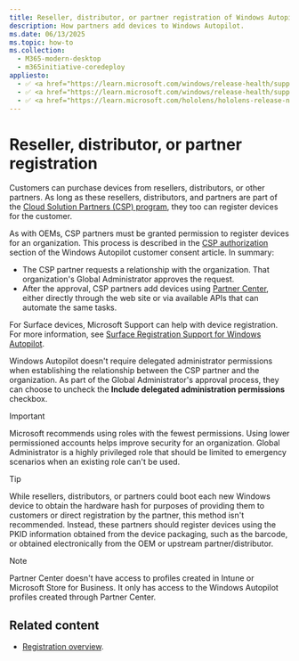 ```yaml
---
title: Reseller, distributor, or partner registration of Windows Autopilot devices
description: How partners add devices to Windows Autopilot.
ms.date: 06/13/2025
ms.topic: how-to
ms.collection:
  - M365-modern-desktop
  - m365initiative-coredeploy
appliesto:
  - ✅ <a href="https://learn.microsoft.com/windows/release-health/supported-versions-windows-client" target="_blank">Windows 11</a>
  - ✅ <a href="https://learn.microsoft.com/windows/release-health/supported-versions-windows-client" target="_blank">Windows 10</a>
  - ✅ <a href="https://learn.microsoft.com/hololens/hololens-release-notes" target="_blank">Windows Holographic</a>
---
```


# Reseller, distributor, or partner registration

Customers can purchase devices from resellers, distributors, or other partners. As long as these resellers, distributors, and partners are part of the [Cloud Solution Partners (CSP) program](https://partner.microsoft.com/cloud-solution-provider), they too can register devices for the customer.

As with OEMs, CSP partners must be granted permission to register devices for an organization. This process is described in the [CSP authorization](registration-auth.md#csp-authorization) section of the Windows Autopilot customer consent article. In summary:

- The CSP partner requests a relationship with the organization. That organization's Global Administrator approves the request.
- After the approval, CSP partners add devices using [Partner Center](https://partner.microsoft.com/pcv/dashboard/overview), either directly through the web site or via available APIs that can automate the same tasks.

For Surface devices, Microsoft Support can help with device registration. For more information, see [Surface Registration Support for Windows Autopilot](/surface/surface-autopilot-registration-support).

Windows Autopilot doesn't require delegated administrator permissions when establishing the relationship between the CSP partner and the organization. As part of the Global Administrator's approval process, they can choose to uncheck the **Include delegated administration permissions** checkbox.

<!-- MAXADO-9048730 -->

> [!IMPORTANT]
>
> Microsoft recommends using roles with the fewest permissions. Using lower permissioned accounts helps improve security for an organization. Global Administrator is a highly privileged role that should be limited to emergency scenarios when an existing role can't be used.

> [!TIP]
>
> While resellers, distributors, or partners could boot each new Windows device to obtain the hardware hash for purposes of providing them to customers or direct registration by the partner, this method isn't recommended. Instead, these partners should register devices using the PKID information obtained from the device packaging, such as the barcode, or obtained electronically from the OEM or upstream partner/distributor.

> [!NOTE]
>
> Partner Center doesn't have access to profiles created in Intune or Microsoft Store for Business. It only has access to the Windows Autopilot profiles created through Partner Center.

## Related content

- [Registration overview](registration-overview.md).
